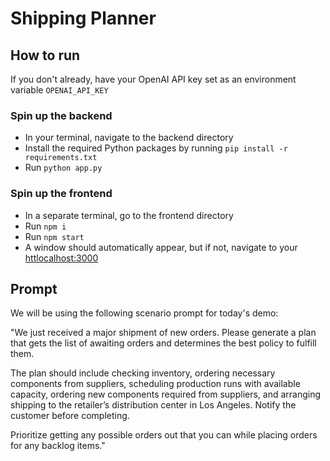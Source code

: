 # Shipping Planner

## How to run
If you don't already, have your OpenAI API key set as an environment variable `OPENAI_API_KEY`

### Spin up the backend
- In your terminal, navigate to the backend directory
- Install the required Python packages by running `pip install -r requirements.txt`
- Run `python app.py`


### Spin up the frontend
- In a separate terminal, go to the frontend directory
- Run `npm i`
- Run `npm start`
- A window should automatically appear, but if not, navigate to your [httlocalhost:3000](http://localhost:3000/)


## Prompt
We will be using the following scenario prompt for today's demo:

"We just received a major shipment of new orders. Please generate a plan that gets the list of awaiting orders and determines the best policy to fulfill them. 

The plan should include checking inventory, ordering necessary components from suppliers, scheduling production runs with available capacity, ordering new components required from suppliers, and arranging shipping to the retailer’s distribution center in Los Angeles. Notify the customer before completing.

Prioritize getting any possible orders out that you can while placing orders for any backlog items."